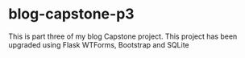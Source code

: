 # blog-capstone-p3
 This is part three of my blog Capstone project. This project has been upgraded using Flask WTForms, Bootstrap and  SQLite
